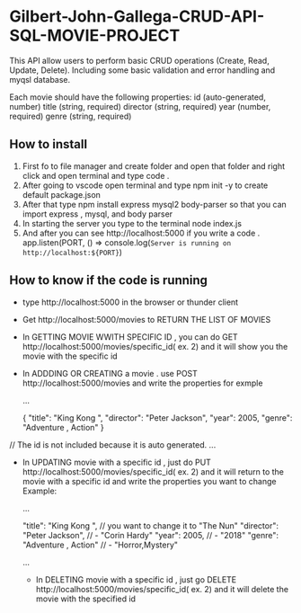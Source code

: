 # Gilbert-John-Gallega-CRUD-API-SQL-MOVIE-PROJECT

 This API  allow users to perform basic CRUD operations (Create, Read, Update, Delete). Including some basic validation and error handling and  myqsl database.

Each movie should have the following properties:
id (auto-generated, number)
title (string, required)
director (string, required)
year (number, required)
genre (string, required)

## How to install

1. First fo to file manager and create folder and open that folder and right click and open terminal and type code . 
2. After going to vscode open terminal and type   npm init -y  to create default package.json
3. After that type   npm install express mysql2 body-parser   so that you can import express , mysql, and body parser
4. In starting the server you type to the terminal  node index.js
5. And after you can see http://localhost:5000 if you write a code . app.listen(PORT, () => console.log(`Server is running on http://localhost:${PORT}`)

## How to know if the code is running 

- type http://localhost:5000 in the browser or thunder client
- Get http://localhost:5000/movies  to RETURN THE LIST OF MOVIES
- In GETTING MOVIE WWITH SPECIFIC ID , you can do GET http://localhost:5000/movies/specific_id( ex. 2)
  and it will show you the movie with the specific id
- In ADDDING OR CREATING  a movie . use POST http://localhost:5000/movies    and write the properties for exmple

  ...
   
   {
     "title": "King Kong ",
     "director": "Peter Jackson",
     "year": 2005,
     "genre":  "Adventure , Action"
   }

// The id is not included because it is auto generated.
  ...

- In UPDATING movie with a specific id  , just do PUT  http://localhost:5000/movies/specific_id( ex. 2)
  and it will return to the movie with a specific id and write the properties you want to change
     Example:

  ...

     "title": "King Kong ", // you want to change it to "The Nun"
     "director": "Peter Jackson",             //   -     "Corin Hardy"
     "year": 2005,                            //   -     "2018"
     "genre":  "Adventure , Action"           //   -     "Horror,Mystery"
  
  ...

  - In DELETING movie with a specific id , just go DELETE   http://localhost:5000/movies/specific_id( ex. 2)
    and it will delete the movie with the specified id


  


